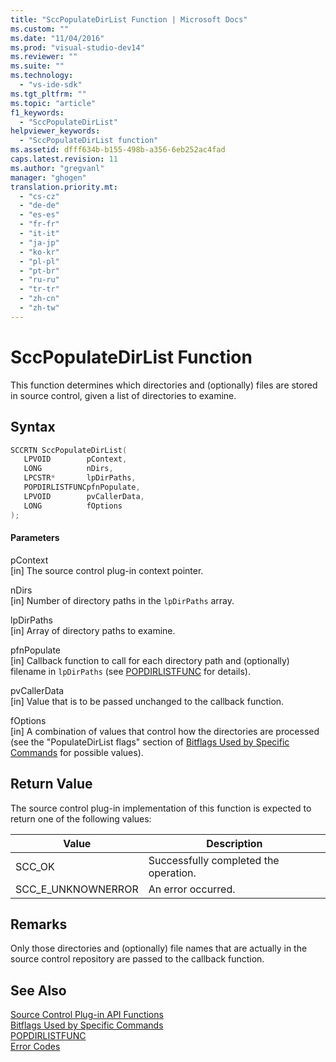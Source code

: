 ```yaml
---
title: "SccPopulateDirList Function | Microsoft Docs"
ms.custom: ""
ms.date: "11/04/2016"
ms.prod: "visual-studio-dev14"
ms.reviewer: ""
ms.suite: ""
ms.technology: 
  - "vs-ide-sdk"
ms.tgt_pltfrm: ""
ms.topic: "article"
f1_keywords: 
  - "SccPopulateDirList"
helpviewer_keywords: 
  - "SccPopulateDirList function"
ms.assetid: dfff634b-b155-498b-a356-6eb252ac4fad
caps.latest.revision: 11
ms.author: "gregvanl"
manager: "ghogen"
translation.priority.mt: 
  - "cs-cz"
  - "de-de"
  - "es-es"
  - "fr-fr"
  - "it-it"
  - "ja-jp"
  - "ko-kr"
  - "pl-pl"
  - "pt-br"
  - "ru-ru"
  - "tr-tr"
  - "zh-cn"
  - "zh-tw"
---
```

# SccPopulateDirList Function
This function determines which directories and (optionally) files are stored in source control, given a list of directories to examine.  
  
## Syntax  
  
```cpp  
SCCRTN SccPopulateDirList(  
   LPVOID        pContext,  
   LONG          nDirs,  
   LPCSTR*       lpDirPaths,  
   POPDIRLISTFUNCpfnPopulate,  
   LPVOID        pvCallerData,  
   LONG          fOptions  
);  
```  
  
#### Parameters  
 pContext  
 [in] The source control plug-in context pointer.  
  
 nDirs  
 [in] Number of directory paths in the `lpDirPaths` array.  
  
 lpDirPaths  
 [in] Array of directory paths to examine.  
  
 pfnPopulate  
 [in] Callback function to call for each directory path and (optionally) filename in `lpDirPaths` (see [POPDIRLISTFUNC](../extensibility/popdirlistfunc.md) for details).  
  
 pvCallerData  
 [in] Value that is to be passed unchanged to the callback function.  
  
 fOptions  
 [in] A combination of values that control how the directories are processed (see the "PopulateDirList flags" section of [Bitflags Used by Specific Commands](../extensibility/bitflags-used-by-specific-commands.md) for possible values).  
  
## Return Value  
 The source control plug-in implementation of this function is expected to return one of the following values:  
  
|Value|Description|  
|-----------|-----------------|  
|SCC_OK|Successfully completed the operation.|  
|SCC_E_UNKNOWNERROR|An error occurred.|  
  
## Remarks  
 Only those directories and (optionally) file names that are actually in the source control repository are passed to the callback function.  
  
## See Also  
 [Source Control Plug-in API Functions](../extensibility/source-control-plug-in-api-functions.md)   
 [Bitflags Used by Specific Commands](../extensibility/bitflags-used-by-specific-commands.md)   
 [POPDIRLISTFUNC](../extensibility/popdirlistfunc.md)   
 [Error Codes](../extensibility/error-codes.md)